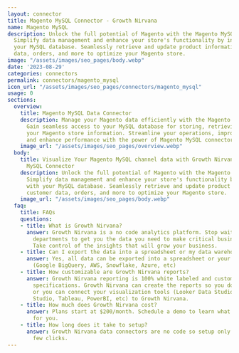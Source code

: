 ```yaml
---
layout: connector
title: Magento MySQL Connector - Growth Nirvana
name: Magento MySQL
description: Unlock the full potential of Magento with the Magento MySQL connector.
  Simplify data management and enhance your store's functionality by integrating with
  your MySQL database. Seamlessly retrieve and update product information, customer
  data, orders, and more to optimize your Magento store.
image: "/assets/images/seo_pages/body.webp"
date: '2023-08-29'
categories: connectors
permalink: connectors/magento_mysql
icon_url: "/assets/images/seo_pages/connectors/magento_mysql"
usage: 0
sections:
  overview:
    title: Magento MySQL Data Connector
    description: Manage your Magento data efficiently with the Magento MySQL connector.
      Gain seamless access to your MySQL database for storing, retrieving, and updating
      your Magento store information. Streamline your operations, improve data organization,
      and enhance performance with the power of Magento MySQL connector.
    image_url: "/assets/images/seo_pages/overview.webp"
  body:
    title: Visualize Your Magento MySQL channel data with Growth Nirvana's Magento
      MySQL Connector
    description: Unlock the full potential of Magento with the Magento MySQL connector.
      Simplify data management and enhance your store's functionality by integrating
      with your MySQL database. Seamlessly retrieve and update product information,
      customer data, orders, and more to optimize your Magento store.
    image_url: "/assets/images/seo_pages/body.webp"
  faq:
    title: FAQs
    questions:
    - title: What is Growth Nirvana?
      answer: Growth Nirvana is a no code analytics platform. Stop waiting for other
        departments to get you the data you need to make critical business decisions.
        Take control of the insights that will grow your business.
    - title: Can I export the data into a spreadsheet or my data warehouse?
      answer: Yes, all data can be exported into a spreadsheet or your data warehouse
        (Google BigQuery, AWS, Snowflake, Azure, etc)
    - title: How customizable are Growth Nirvana reports?
      answer: Growth Nirvana reporting is 100% white labeled and customized to your
        specifications. Growth Nirvana can create the reports so you don’t have to
        or you can connect your visualization tools (Looker Data Studio/Google Data
        Studio, Tableau, PowerBI, etc) to Growth Nirvana.
    - title: How much does Growth Nirvana cost?
      answer: Plans start at $200/month. Schedule a demo to learn what plan is best
        for you.
    - title: How long does it take to setup?
      answer: Growth Nirvana data connectors are no code so setup only requires a
        few clicks.
---
```

